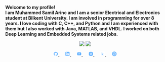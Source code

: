 <b>Welcome to my profile!<br>
I am Muhammed Samil Arinc and I am a senior Electrical and Electronics student at Bilkent University. I am involved in programming for over 8 years. I love coding with C, C++, and Python and I am experienced with them but I also worked with Java, MATLAB, and VHDL. I worked on both Deep Learning and Embedded Systems related jobs. <b>

<p align="center">
<img width="50%"  src="https://github-readme-stats.vercel.app/api?username=samilarinc&count_private=true&show_icons=true&include_all_commits=false&hide_border=true&hide_title=true&theme=chartreuse-dark" />
<img width="42%"  src="https://github-readme-streak-stats.herokuapp.com/?user=samilarinc&hide_border=true" />
</p>

<div align="center">
    <a href="https://github.com/samilarinc">
        <img src="logo-social-github.png" width="3%"/>
    </a>
    <img width="3%" />
    <a href="https://www.linkedin.com/in/samil-arinc">
        <img src="logo-social-linkedin.png" width="3%"/>
    </a>
    <img width="3%" />
    <a href="https://www.youtube.com/channel/UCN0oZpqN-IIXBKySwN7tK8Q">
        <img src="logo-social-youtube.png" width="3%"/>
    </a>
    <img width="3%" />
    <a href="https://www.instagram.com/samilarinc/">
        <img src="logo-social-instagram.png" width="3%"/>
    </a>
    <img width="3%" />
    <a href="https://www.kaggle.com/amilarn">
        <img src="logo-kaggle-small.png" width="3%"/>
    </a>
    <img width="3%" />
    <a href="https://samilarinc.blogspot.com/">
        <img src="logo-website.png" width="3%"/>
    </a>
</div>
